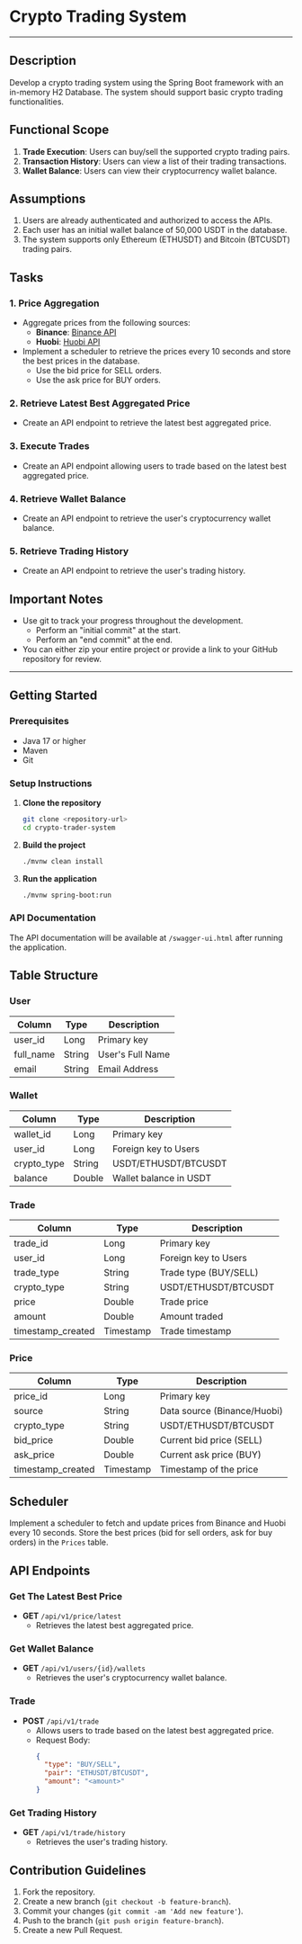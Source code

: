 # Crypto Trading System

---
## Description
Develop a crypto trading system using the Spring Boot framework with an in-memory H2 Database. The system should support basic crypto trading functionalities.

## Functional Scope
1. **Trade Execution**: Users can buy/sell the supported crypto trading pairs.
2. **Transaction History**: Users can view a list of their trading transactions.
3. **Wallet Balance**: Users can view their cryptocurrency wallet balance.

## Assumptions
1. Users are already authenticated and authorized to access the APIs.
2. Each user has an initial wallet balance of 50,000 USDT in the database.
3. The system supports only Ethereum (ETHUSDT) and Bitcoin (BTCUSDT) trading pairs.

## Tasks

### 1. Price Aggregation
- Aggregate prices from the following sources:
    - **Binance**: [Binance API](https://api.binance.com/api/v3/ticker/bookTicker)
    - **Huobi**: [Huobi API](https://api.huobi.pro/market/tickers)
- Implement a scheduler to retrieve the prices every 10 seconds and store the best prices in the database.
    - Use the bid price for SELL orders.
    - Use the ask price for BUY orders.

### 2. Retrieve Latest Best Aggregated Price
- Create an API endpoint to retrieve the latest best aggregated price.

### 3. Execute Trades
- Create an API endpoint allowing users to trade based on the latest best aggregated price.

### 4. Retrieve Wallet Balance
- Create an API endpoint to retrieve the user's cryptocurrency wallet balance.

### 5. Retrieve Trading History
- Create an API endpoint to retrieve the user's trading history.

## Important Notes
- Use git to track your progress throughout the development.
    - Perform an "initial commit" at the start.
    - Perform an "end commit" at the end.
- You can either zip your entire project or provide a link to your GitHub repository for review.

---
## Getting Started

### Prerequisites
- Java 17 or higher
- Maven
- Git

### Setup Instructions

1. **Clone the repository**
   ```bash
   git clone <repository-url>
   cd crypto-trader-system
   ```

2. **Build the project**
   ```bash
   ./mvnw clean install
   ```

3. **Run the application**
   ```bash
   ./mvnw spring-boot:run
   ```

### API Documentation
The API documentation will be available at `/swagger-ui.html` after running the application.

## Table Structure

### User
| Column      | Type   | Description            |
|-------------|--------|------------------------|
| user_id     | Long   | Primary key            |
| full_name   | String | User's Full Name       |
| email       | String | Email Address          |


### Wallet
| Column      | Type   | Description            |
|-------------|--------|------------------------|
| wallet_id   | Long   | Primary key            |
| user_id     | Long   | Foreign key to Users   |
| crypto_type | String | USDT/ETHUSDT/BTCUSDT   |
| balance     | Double | Wallet balance in USDT |

### Trade
| Column            | Type      | Description           |
|-------------------|-----------|-----------------------|
| trade_id          | Long      | Primary key           |
| user_id           | Long      | Foreign key to Users  |
| trade_type        | String    | Trade type (BUY/SELL) |
| crypto_type       | String    | USDT/ETHUSDT/BTCUSDT  |
| price             | Double    | Trade price           |
| amount            | Double    | Amount traded         |
| timestamp_created | Timestamp | Trade timestamp       |

### Price
| Column            | Type      | Description                 |
|-------------------|-----------|-----------------------------|
| price_id          | Long      | Primary key                 |
| source            | String    | Data source (Binance/Huobi) |
| crypto_type       | String    | USDT/ETHUSDT/BTCUSDT        |
| bid_price         | Double    | Current bid price (SELL)    |
| ask_price         | Double    | Current ask price (BUY)     |
| timestamp_created | Timestamp | Timestamp of the price      |

## Scheduler
Implement a scheduler to fetch and update prices from Binance and Huobi every 10 seconds. Store the best prices (bid for sell orders, ask for buy orders) in the `Prices` table.

## API Endpoints

### Get The Latest Best Price
- **GET** `/api/v1/price/latest`
    - Retrieves the latest best aggregated price.

### Get Wallet Balance
- **GET** `/api/v1/users/{id}/wallets`
    - Retrieves the user's cryptocurrency wallet balance.

### Trade
- **POST** `/api/v1/trade`
    - Allows users to trade based on the latest best aggregated price.
    - Request Body:
      ```json
      {
        "type": "BUY/SELL",
        "pair": "ETHUSDT/BTCUSDT",
        "amount": "<amount>"
      }
      ```

### Get Trading History
- **GET** `/api/v1/trade/history`
    - Retrieves the user's trading history.

## Contribution Guidelines
1. Fork the repository.
2. Create a new branch (`git checkout -b feature-branch`).
3. Commit your changes (`git commit -am 'Add new feature'`).
4. Push to the branch (`git push origin feature-branch`).
5. Create a new Pull Request.
